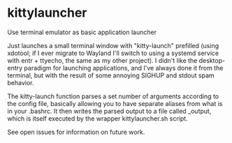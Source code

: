 # kittylauncher
Use terminal emulator as basic application launcher

Just launches a small terminal window with "kitty-launch" prefilled (using xdotool; if I ever migrate to Wayland I'll switch
to using a systemd service with entr + ttyecho, the same as my other project). I didn't like the desktop-entry paradigm for
launching applications, and I've always done it from the terminal, but with the result of some annoying SIGHUP and stdout
spam behavior. 

The kitty-launch function parses a set number of arguments according to the config file, basically allowing you to have
separate aliases from what is in your .bashrc. It then writes the parsed output to a file called _output, which is itself
executed by the wrapper kittylauncher.sh script. 

See open issues for information on future work.
